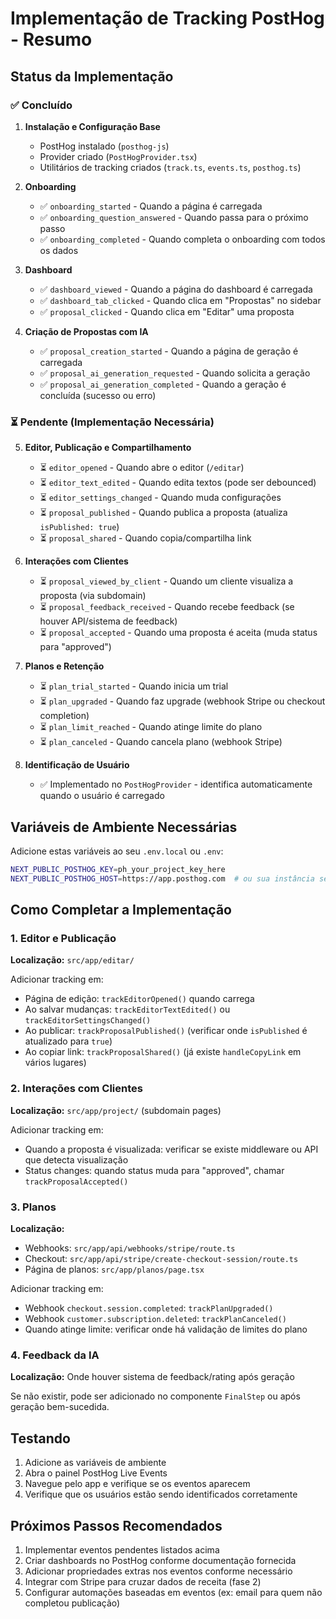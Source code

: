 # Implementação de Tracking PostHog - Resumo

## Status da Implementação

### ✅ Concluído

1. **Instalação e Configuração Base**
   - PostHog instalado (`posthog-js`)
   - Provider criado (`PostHogProvider.tsx`)
   - Utilitários de tracking criados (`track.ts`, `events.ts`, `posthog.ts`)

2. **Onboarding**
   - ✅ `onboarding_started` - Quando a página é carregada
   - ✅ `onboarding_question_answered` - Quando passa para o próximo passo
   - ✅ `onboarding_completed` - Quando completa o onboarding com todos os dados

3. **Dashboard**
   - ✅ `dashboard_viewed` - Quando a página do dashboard é carregada
   - ✅ `dashboard_tab_clicked` - Quando clica em "Propostas" no sidebar
   - ✅ `proposal_clicked` - Quando clica em "Editar" uma proposta

4. **Criação de Propostas com IA**
   - ✅ `proposal_creation_started` - Quando a página de geração é carregada
   - ✅ `proposal_ai_generation_requested` - Quando solicita a geração
   - ✅ `proposal_ai_generation_completed` - Quando a geração é concluída (sucesso ou erro)

### ⏳ Pendente (Implementação Necessária)

5. **Editor, Publicação e Compartilhamento**
   - ⏳ `editor_opened` - Quando abre o editor (`/editar`)
   - ⏳ `editor_text_edited` - Quando edita textos (pode ser debounced)
   - ⏳ `editor_settings_changed` - Quando muda configurações
   - ⏳ `proposal_published` - Quando publica a proposta (atualiza `isPublished: true`)
   - ⏳ `proposal_shared` - Quando copia/compartilha link

6. **Interações com Clientes**
   - ⏳ `proposal_viewed_by_client` - Quando um cliente visualiza a proposta (via subdomain)
   - ⏳ `proposal_feedback_received` - Quando recebe feedback (se houver API/sistema de feedback)
   - ⏳ `proposal_accepted` - Quando uma proposta é aceita (muda status para "approved")

7. **Planos e Retenção**
   - ⏳ `plan_trial_started` - Quando inicia um trial
   - ⏳ `plan_upgraded` - Quando faz upgrade (webhook Stripe ou checkout completion)
   - ⏳ `plan_limit_reached` - Quando atinge limite do plano
   - ⏳ `plan_canceled` - Quando cancela plano (webhook Stripe)

8. **Identificação de Usuário**
   - ✅ Implementado no `PostHogProvider` - identifica automaticamente quando o usuário é carregado

## Variáveis de Ambiente Necessárias

Adicione estas variáveis ao seu `.env.local` ou `.env`:

```bash
NEXT_PUBLIC_POSTHOG_KEY=ph_your_project_key_here
NEXT_PUBLIC_POSTHOG_HOST=https://app.posthog.com  # ou sua instância self-hosted
```

## Como Completar a Implementação

### 1. Editor e Publicação

**Localização:** `src/app/editar/`

Adicionar tracking em:

- Página de edição: `trackEditorOpened()` quando carrega
- Ao salvar mudanças: `trackEditorTextEdited()` ou `trackEditorSettingsChanged()`
- Ao publicar: `trackProposalPublished()` (verificar onde `isPublished` é atualizado para `true`)
- Ao copiar link: `trackProposalShared()` (já existe `handleCopyLink` em vários lugares)

### 2. Interações com Clientes

**Localização:** `src/app/project/` (subdomain pages)

Adicionar tracking em:

- Quando a proposta é visualizada: verificar se existe middleware ou API que detecta visualização
- Status changes: quando status muda para "approved", chamar `trackProposalAccepted()`

### 3. Planos

**Localização:**

- Webhooks: `src/app/api/webhooks/stripe/route.ts`
- Checkout: `src/app/api/stripe/create-checkout-session/route.ts`
- Página de planos: `src/app/planos/page.tsx`

Adicionar tracking em:

- Webhook `checkout.session.completed`: `trackPlanUpgraded()`
- Webhook `customer.subscription.deleted`: `trackPlanCanceled()`
- Quando atinge limite: verificar onde há validação de limites do plano

### 4. Feedback da IA

**Localização:** Onde houver sistema de feedback/rating após geração

Se não existir, pode ser adicionado no componente `FinalStep` ou após geração bem-sucedida.

## Testando

1. Adicione as variáveis de ambiente
2. Abra o painel PostHog Live Events
3. Navegue pelo app e verifique se os eventos aparecem
4. Verifique que os usuários estão sendo identificados corretamente

## Próximos Passos Recomendados

1. Implementar eventos pendentes listados acima
2. Criar dashboards no PostHog conforme documentação fornecida
3. Adicionar propriedades extras nos eventos conforme necessário
4. Integrar com Stripe para cruzar dados de receita (fase 2)
5. Configurar automações baseadas em eventos (ex: email para quem não completou publicação)

